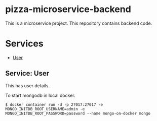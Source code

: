 # pizza-microservice-backend
This is a microservice project. This repository contains backend code.

# Services
  * [User](#service-user)

## Service: User

This has user details.

To start mongodb in local docker.

```
$ docker container run -d -p 27017:27017 -e MONGO_INITDB_ROOT_USERNAME=admin -e MONGO_INITDB_ROOT_PASSWORD=password --name mongo-on-docker mongo
```